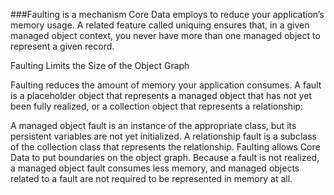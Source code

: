 ###Faulting is a mechanism Core Data employs to reduce your application’s memory usage. A related feature called uniquing ensures that, in a given managed object context, you never have more than one managed object to represent a given record.

Faulting Limits the Size of the Object Graph

Faulting reduces the amount of memory your application consumes. A fault is a placeholder object that represents a managed object that has not yet been fully realized, or a collection object that represents a relationship:

A managed object fault is an instance of the appropriate class, but its persistent variables are not yet initialized.
A relationship fault is a subclass of the collection class that represents the relationship.
Faulting allows Core Data to put boundaries on the object graph. Because a fault is not realized, a managed object fault consumes less memory, and managed objects related to a fault are not required to be represented in memory at all.
